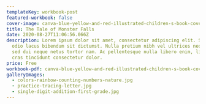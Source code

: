 ```yaml
---
templateKey: workbook-post
featured-workbook: false
cover-image: canva-blue-yellow-and-red-illustrated-children-s-book-cover-7rgn8r09fq0.jpg
title: The Tale of Monster Falls
date: 2020-08-27T11:06:56.066Z
description: Lorem ipsum dolor sit amet, consectetur adipiscing elit. Suscipit
  odio lacus bibendum sit dictumst. Nulla pretium nibh vel ultrices neque. Amet
  sed dui neque netus tortor nam. Ac pellentesque nulla libero enim, libero,
  cras tincidunt consectetur dolor.
price: Free
workbook-pdf: canva-blue-yellow-and-red-illustrated-children-s-book-cover-7rgn8r09fq0.jpg
galleryImages:
  - colors-rainbow-counting-numbers-nature.jpg
  - practice-tracing-letter.jpg
  - single-digit-addition-first-grade.jpg
---
```

